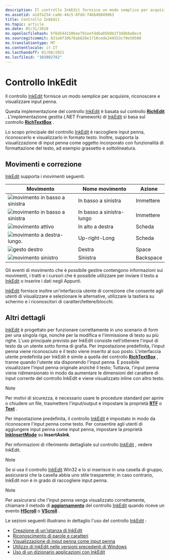 ```yaml
---
description: Il controllo InkEdit fornisce un modo semplice per acquisire, riconoscere e visualizzare input penna.
ms.assetid: a1dfa254-cade-44c5-8fdd-74bb40849063
title: Controllo InkEdit
ms.topic: article
ms.date: 05/31/2018
ms.openlocfilehash: bf6d5441506ee791eefddba05b9b1f3ddb8a8ec4
ms.sourcegitcommit: 831e8f3db78ab820e1710cede244553c70e50500
ms.translationtype: MT
ms.contentlocale: it-IT
ms.lasthandoff: 01/08/2021
ms.locfileid: "103882782"
---
```

# <a name="inkedit-control"></a>Controllo InkEdit

Il controllo [InkEdit](inkedit-control-reference.md) fornisce un modo semplice per acquisire, riconoscere e visualizzare input penna.

Questa implementazione del controllo [InkEdit](inkedit-control-reference.md) è basata sul controllo [**RichEdit**](/windows/desktop/api/richole/nn-richole-iricheditole) . L'implementazione gestita (.NET Framework) di [InkEdit](/previous-versions/ms835842(v=msdn.10)) si basa sul controllo [**RichTextBox**](/previous-versions/windows/) .

Lo scopo principale del controllo [InkEdit](inkedit-control-reference.md) è raccogliere input penna, riconoscerlo e visualizzarlo in formato testo. Inoltre, supporta la visualizzazione di input penna come oggetto incorporato con funzionalità di formattazione del testo, ad esempio grassetto e sottolineatura.

## <a name="gestures-and-correction"></a>Movimenti e correzione

[InkEdit](inkedit-control-reference.md) supporta i movimenti seguenti.



| Movimento                                                                    | Nome movimento              | Azione               |
|----------------------------------------------------------------------------|---------------------------|----------------------|
| ![movimento in basso a sinistra](images/d8b00c0a-f450-4f71-980f-3bca1b558e4c.gif)      | In basso a sinistra<br/>      | Immettere<br/>     |
| ![movimento in basso a sinistra](images/b8cb23b5-b947-477d-922f-2ffb42756804.gif) | In basso a sinistra-lungo<br/> | Immettere<br/>     |
| ![movimento attivo](images/02c34d24-c2d7-404f-b99a-742ba6de7f0c.gif)       | In alto a destra<br/>       | Scheda<br/>       |
| ![movimento a destra-lungo.](images/5e3522d3-2920-4a86-86ae-f29b01d93993.gif) | Up-right-Long<br/>  | Scheda<br/>       |
| ![gesto destro](images/864cf4e1-2619-49cf-ac96-72994232e465.jpg)          | Destra<br/>          | Space<br/>     |
| ![movimento sinistro](images/ce60cc20-1769-428d-80de-7f47c86021fb.jpg)           | Sinistra<br/>           | Backspace<br/> |



 

Gli eventi di movimento che è possibile gestire contengono informazioni sui movimenti, i tratti e i cursori che è possibile utilizzare per inviare il testo a [InkEdit](inkedit-control-reference.md) o inserire i dati negli Appunti.

[InkEdit](inkedit-control-reference.md) fornisce inoltre un'interfaccia utente di correzione che consente agli utenti di visualizzare e selezionare le alternative, utilizzare la tastiera su schermo e i riconoscitori di caratteri/lettere/blocchi.

## <a name="other-details"></a>Altri dettagli

[InkEdit](inkedit-control-reference.md) è progettato per funzionare correttamente in uno scenario di form per una singola riga, nonché per la modifica e l'immissione di testo su più righe. L'uso principale previsto per InkEdit consiste nell'ottenere l'input di testo da un utente sotto forma di grafia. Per impostazione predefinita, l'input penna viene riconosciuto e il testo viene inserito al suo posto. L'interfaccia utente predefinita per InkEdit è simile a quella del controllo [**RichTextBox**](/previous-versions/windows/) , tranne quando l'utente sta disponendo l'input penna. È possibile visualizzare l'input penna originale anziché il testo; Tuttavia, l'input penna viene ridimensionato in modo da aumentare le dimensioni del carattere di input corrente del controllo InkEdit e viene visualizzato inline con altro testo.

> [!Note]  
> Per motivi di sicurezza, è necessario usare le procedure standard per aprire o chiudere un file, trasmettere l'input/output e impostare la proprietà [**RTF**](/windows/desktop/api/inked/nf-inked-iinkedit-get_selrtf) o [**Text**](/windows/desktop/api/inked/nf-inked-iinkedit-get_seltext) .

 

Per impostazione predefinita, il controllo [InkEdit](inkedit-control-reference.md) è impostato in modo da riconoscere l'input penna come testo. Per consentire agli utenti di aggiungere input penna come input penna, impostare la proprietà [**InkInsertMode**](/windows/desktop/api/inked/nf-inked-iinkedit-get_inkinsertmode) su **InsertAsInk**.

Per informazioni di riferimento dettagliate sul controllo [InkEdit](inkedit-control-reference.md) , vedere InkEdit.

> [!Note]  
> Se si usa il controllo [InkEdit](inkedit-control-reference.md) Win32 e lo si inserisce in una casella di gruppo, assicurarsi che la casella abbia uno stile trasparente; in caso contrario, InkEdit non è in grado di raccogliere input penna.

 

> [!Note]  
> Per assicurarsi che l'input penna venga visualizzato correttamente, chiamare il metodo di [**aggiornamento**](/windows/desktop/api/inked/nf-inked-iinkedit-refresh) del controllo [InkEdit](inkedit-control-reference.md) quando riceve un evento [**HScroll**](/dotnet/api/system.windows.forms.richtextbox.hscroll?view=netcore-3.1) o [**VScroll**](/dotnet/api/system.windows.forms.richtextbox.vscroll?view=netcore-3.1) .

 

Le sezioni seguenti illustrano in dettaglio l'uso del controllo [InkEdit](inkedit-control-reference.md) :

-   [Creazione di un'istanza di InkEdit](instantiating-inkedit.md)
-   [Riconoscimento di parole e caratteri](word-vs--character-recognition.md)
-   [Visualizzazione di input penna come input penna](displaying-ink-as-ink.md)
-   [Utilizzo di InkEdit nelle versioni precedenti di Windows](using-inkedit-on-earlier-versions-of-windows.md)
-   [Uso di un dizionario applicazioni con InkEdit](using-an-application-dictionary-with-inkedit.md)

 

